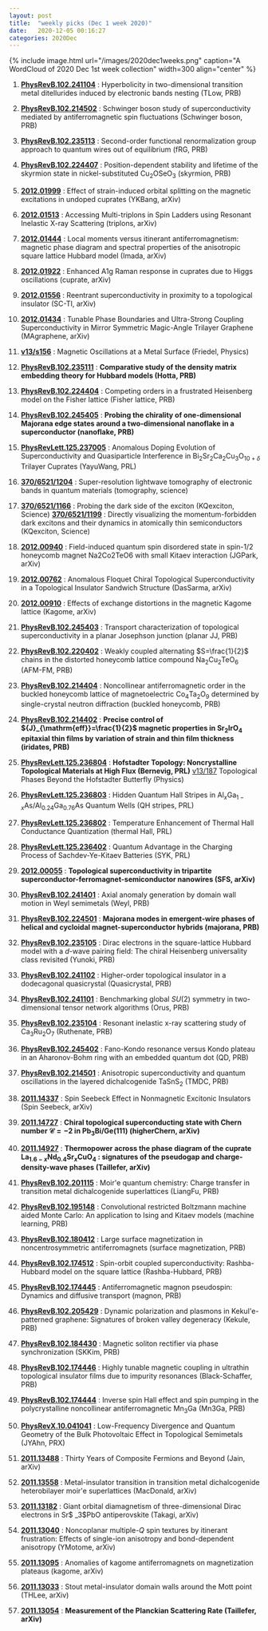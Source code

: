 ```yaml
---
layout: post
title:  "weekly picks (Dec 1 week 2020)"
date:   2020-12-05 00:16:27
categories: 2020Dec
---
```


{% include image.html url="/images/2020dec1weeks.png" caption="A WordCloud of 2020 Dec 1st week collection" width=300 align="center" %}

1. **[PhysRevB.102.241104](https://link.aps.org/doi/10.1103/PhysRevB.102.241104)** : Hyperbolicity in two-dimensional transition metal ditellurides induced by electronic bands nesting (TLow, PRB)

1. **[PhysRevB.102.214502](https://link.aps.org/doi/10.1103/PhysRevB.102.214502)** : Schwinger boson study of superconductivity mediated by antiferromagnetic spin fluctuations (Schwinger boson, PRB)

1. **[PhysRevB.102.235113](https://link.aps.org/doi/10.1103/PhysRevB.102.235113)** : Second-order functional renormalization group approach to quantum wires out of equilibrium (fRG, PRB)

1. **[PhysRevB.102.224407](https://link.aps.org/doi/10.1103/PhysRevB.102.224407)** : Position-dependent stability and lifetime of the skyrmion state in nickel-substituted ${\mathrm{Cu}}_{2}{\mathrm{OSeO}}_{3}$ (skyrmion, PRB)

1. **[2012.01999](http://arxiv.org/abs/2012.01999)** : Effect of strain-induced orbital splitting on the magnetic excitations in undoped cuprates (YKBang, arXiv)

1. **[2012.01513](http://arxiv.org/abs/2012.01513)** : Accessing Multi-triplons in Spin Ladders using Resonant Inelastic X-ray Scattering (triplons, arXiv)

1. **[2012.01444](http://arxiv.org/abs/2012.01444)** : Local moments versus itinerant antiferromagnetism: magnetic phase diagram and spectral properties of the anisotropic square lattice Hubbard model (Imada, arXiv)      

1. **[2012.01922](http://arxiv.org/abs/2012.01922)** : Enhanced A1g Raman response in cuprates due to Higgs oscillations (cuprate, arXiv)      

1. **[2012.01556](http://arxiv.org/abs/2012.01556)** : Reentrant superconductivity in proximity to a topological insulator (SC-TI, arXiv)      

1. **[2012.01434](http://arxiv.org/abs/2012.01434)** : Tunable Phase Boundaries and Ultra-Strong Coupling Superconductivity in Mirror Symmetric Magic-Angle Trilayer Graphene (MAgraphene, arXiv)


1. **[v13/s156](https://physics.aps.org/articles/v13/s156)** : Magnetic Oscillations at a Metal Surface (Friedel, Physics)

1. **[PhysRevB.102.235111](https://link.aps.org/doi/10.1103/PhysRevB.102.235111)** : **Comparative study of the density matrix embedding theory for Hubbard models (Hotta, PRB)**

1. **[PhysRevB.102.224404](https://link.aps.org/doi/10.1103/PhysRevB.102.224404)** : Competing orders in a frustrated Heisenberg model on the Fisher lattice (Fisher lattice, PRB)

1. **[PhysRevB.102.245405](https://link.aps.org/doi/10.1103/PhysRevB.102.245405)** : **Probing the chirality of one-dimensional Majorana edge states around a two-dimensional nanoflake in a superconductor (nanoflake, PRB)**

1. **[PhysRevLett.125.237005](https://link.aps.org/doi/10.1103/PhysRevLett.125.237005)** : Anomalous Doping Evolution of Superconductivity and Quasiparticle Interference in ${\mathrm{Bi}}_{2}{\mathrm{Sr}}_{2}{\mathrm{Ca}}_{2}{\mathrm{Cu}}_{3}{\mathrm{O}}_{10+\ensuremath{\delta}}$ Trilayer Cuprates (YayuWang, PRL)

1. **[370/6521/1204](https://science.sciencemag.org/content/370/6521/1204)** : Super-resolution lightwave tomography of electronic bands in quantum materials (tomography, science)

1. **[370/6521/1166](https://science.sciencemag.org/content/370/6521/1166)** : Probing the dark side of the exciton (KQexciton, Science) **[370/6521/1199](https://science.sciencemag.org/content/370/6521/1199)** : Directly visualizing the momentum-forbidden dark excitons and their dynamics in atomically thin semiconductors (KQexciton, Science)


1. **[2012.00940](http://arxiv.org/abs/2012.00940)** : Field-induced quantum spin disordered state in spin-1/2 honeycomb magnet Na2Co2TeO6 with small Kitaev interaction (JGPark, arXiv)

1. **[2012.00762](http://arxiv.org/abs/2012.00762)** : Anomalous Floquet Chiral Topological Superconductivity in a Topological Insulator Sandwich Structure (DasSarma, arXiv)

1. **[2012.00910](http://arxiv.org/abs/2012.00910)** : Effects of exchange distortions in the magnetic Kagome lattice (Kagome, arXiv)

1. **[PhysRevB.102.245403](https://link.aps.org/doi/10.1103/PhysRevB.102.245403)** : Transport characterization of topological superconductivity in a planar Josephson junction (planar JJ, PRB)

1. **[PhysRevB.102.220402](https://link.aps.org/doi/10.1103/PhysRevB.102.220402)** : Weakly coupled alternating $S=\frac{1}{2}$ chains in the distorted honeycomb lattice compound ${\mathrm{Na}}_{2}{\mathrm{Cu}}_{2}{\mathrm{TeO}}_{6}$ (AFM-FM, PRB)

1. **[PhysRevB.102.214404](https://link.aps.org/doi/10.1103/PhysRevB.102.214404)** : Noncollinear antiferromagnetic order in the buckled honeycomb lattice of magnetoelectric ${\mathrm{Co}}_{4}{\mathrm{Ta}}_{2}{\mathrm{O}}_{9}$ determined by single-crystal neutron diffraction (buckled honeycomb, PRB)

1. **[PhysRevB.102.214402](https://link.aps.org/doi/10.1103/PhysRevB.102.214402)** : **Precise control of ${J}_{\mathrm{eff}}=\frac{1}{2}$ magnetic properties in ${\mathrm{Sr}}_{2}{\mathrm{IrO}}_{4}$ epitaxial thin films by variation of strain and thin film thickness (iridates, PRB)**

1. **[PhysRevLett.125.236804](https://link.aps.org/doi/10.1103/PhysRevLett.125.236804)** : **Hofstadter Topology: Noncrystalline Topological Materials at High Flux (Bernevig, PRL)** [v13/187](https://physics.aps.org/articles/v13/187) Topological Phases Beyond the Hofstadter Butterfly (Physics)

1. **[PhysRevLett.125.236803](https://link.aps.org/doi/10.1103/PhysRevLett.125.236803)** : Hidden Quantum Hall Stripes in ${\mathrm{Al}}_{x}{\mathrm{Ga}}_{1\ensuremath{-}x}\mathrm{As}/{\mathrm{Al}}_{0.24}{\mathrm{Ga}}_{0.76}\mathrm{As}$ Quantum Wells (QH stripes, PRL)

1. **[PhysRevLett.125.236802](https://link.aps.org/doi/10.1103/PhysRevLett.125.236802)** : Temperature Enhancement of Thermal Hall Conductance Quantization (thermal Hall, PRL)

1. **[PhysRevLett.125.236402](https://link.aps.org/doi/10.1103/PhysRevLett.125.236402)** : Quantum Advantage in the Charging Process of Sachdev-Ye-Kitaev Batteries (SYK, PRL)


1. **[2012.00055](http://arxiv.org/abs/2012.00055)** : **Topological superconductivity in tripartite superconductor-ferromagnet-semiconductor nanowires (SFS, arXiv)**

1. **[PhysRevB.102.241401](https://link.aps.org/doi/10.1103/PhysRevB.102.241401)** : Axial anomaly generation by domain wall motion in Weyl semimetals (Weyl, PRB)

1. **[PhysRevB.102.224501](https://link.aps.org/doi/10.1103/PhysRevB.102.224501)** : **Majorana modes in emergent-wire phases of helical and cycloidal magnet-superconductor hybrids (majorana, PRB)**

1. **[PhysRevB.102.235105](https://link.aps.org/doi/10.1103/PhysRevB.102.235105)** : Dirac electrons in the square-lattice Hubbard model with a $d$-wave pairing field: The chiral Heisenberg universality class revisited (Yunoki, PRB)

1. **[PhysRevB.102.241102](https://link.aps.org/doi/10.1103/PhysRevB.102.241102)** : Higher-order topological insulator in a dodecagonal quasicrystal (Quasicrystal, PRB)

1. **[PhysRevB.102.241101](https://link.aps.org/doi/10.1103/PhysRevB.102.241101)** : Benchmarking global $SU(2)$ symmetry in two-dimensional tensor network algorithms (Orus, PRB)

1. **[PhysRevB.102.235104](https://link.aps.org/doi/10.1103/PhysRevB.102.235104)** : Resonant inelastic x-ray scattering study of ${\mathrm{Ca}}_{3}{\mathrm{Ru}}_{2}{\mathrm{O}}_{7}$ (Ruthenate, PRB)

1. **[PhysRevB.102.245402](https://link.aps.org/doi/10.1103/PhysRevB.102.245402)** : Fano-Kondo resonance versus Kondo plateau in an Aharonov-Bohm ring with an embedded quantum dot (QD, PRB)

1. **[PhysRevB.102.214501](https://link.aps.org/doi/10.1103/PhysRevB.102.214501)** : Anisotropic superconductivity and quantum oscillations in the layered dichalcogenide ${\mathrm{TaSnS}}_{2}$ (TMDC, PRB)


1. **[2011.14337](http://arxiv.org/abs/2011.14337)** : Spin Seebeck Effect in Nonmagnetic Excitonic Insulators (Spin Seebeck, arXiv)

1. **[2011.14727](http://arxiv.org/abs/2011.14727)** : **Chiral topological superconducting state with Chern number $\mathcal{C} =-2$ in Pb$_3$Bi/Ge(111) (higherChern, arXiv)**

1. **[2011.14927](http://arxiv.org/abs/2011.14927)** : **Thermopower across the phase diagram of the cuprate La$_{1.6-x}$Nd$_{0.4}$Sr$_x$CuO$_4$ : signatures of the pseudogap and charge-density-wave phases (Taillefer, arXiv)**

1. **[PhysRevB.102.201115](https://link.aps.org/doi/10.1103/PhysRevB.102.201115)** : Moir\'e quantum chemistry: Charge transfer in transition metal dichalcogenide superlattices (LiangFu, PRB)

1. **[PhysRevB.102.195148](https://link.aps.org/doi/10.1103/PhysRevB.102.195148)** : Convolutional restricted Boltzmann machine aided Monte Carlo: An application to Ising and Kitaev models (machine learning, PRB)

1. **[PhysRevB.102.180412](https://link.aps.org/doi/10.1103/PhysRevB.102.180412)** : Large surface magnetization in noncentrosymmetric antiferromagnets (surface magnetization, PRB)

1. **[PhysRevB.102.174512](https://link.aps.org/doi/10.1103/PhysRevB.102.174512)** : Spin-orbit coupled superconductivity: Rashba-Hubbard model on the square lattice (Rashba-Hubbard, PRB)

1. **[PhysRevB.102.174445](https://link.aps.org/doi/10.1103/PhysRevB.102.174445)** : Antiferromagnetic magnon pseudospin: Dynamics and diffusive transport (magnon, PRB)

1. **[PhysRevB.102.205429](https://link.aps.org/doi/10.1103/PhysRevB.102.205429)** : Dynamic polarization and plasmons in Kekul\'e-patterned graphene: Signatures of broken valley degeneracy (Kekule, PRB)

1. **[PhysRevB.102.184430](https://link.aps.org/doi/10.1103/PhysRevB.102.184430)** : Magnetic soliton rectifier via phase synchronization (SKKim, PRB)

1. **[PhysRevB.102.174446](https://link.aps.org/doi/10.1103/PhysRevB.102.174446)** : Highly tunable magnetic coupling in ultrathin topological insulator films due to impurity resonances (Black-Schaffer, PRB)

1. **[PhysRevB.102.174444](https://link.aps.org/doi/10.1103/PhysRevB.102.174444)** : Inverse spin Hall effect and spin pumping in the polycrystalline noncollinear antiferromagnetic ${\mathrm{Mn}}_{3}\mathrm{Ga}$ (Mn3Ga, PRB)

1. **[PhysRevX.10.041041](https://link.aps.org/doi/10.1103/PhysRevX.10.041041)** : Low-Frequency Divergence and Quantum Geometry of the Bulk Photovoltaic Effect in Topological Semimetals (JYAhn, PRX)


1. **[2011.13488](http://arxiv.org/abs/2011.13488)** : Thirty Years of Composite Fermions and Beyond (Jain, arXiv)

1. **[2011.13558](http://arxiv.org/abs/2011.13558)** : Metal-insulator transition in transition metal dichalcogenide heterobilayer moir\'e superlattices (MacDonald, arXiv)

1. **[2011.13182](http://arxiv.org/abs/2011.13182)** : Giant orbital diamagnetism of three-dimensional Dirac electrons in Sr$ _3$PbO antiperovskite (Takagi, arXiv)

1. **[2011.13040](http://arxiv.org/abs/2011.13040)** : Noncoplanar multiple-$Q$ spin textures by itinerant frustration: Effects of single-ion anisotropy and bond-dependent anisotropy (YMotome, arXiv)

1. **[2011.13095](http://arxiv.org/abs/2011.13095)** : Anomalies of kagome antiferromagnets on magnetization plateaus (kagome, arXiv)

1. **[2011.13033](http://arxiv.org/abs/2011.13033)** : Stout metal-insulator domain walls around the Mott point (THLee, arXiv)

1. **[2011.13054](http://arxiv.org/abs/2011.13054)** : **Measurement of the Planckian Scattering Rate (Taillefer, arXiv)**
